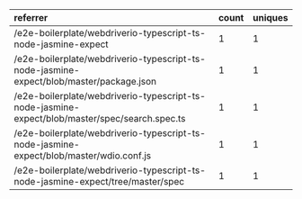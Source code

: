 | referrer                                                                                       | count | uniques |
| :--------------------------------------------------------------------------------------------- | :---- | :------ |
| /e2e-boilerplate/webdriverio-typescript-ts-node-jasmine-expect                                 | 1     | 1       |
| /e2e-boilerplate/webdriverio-typescript-ts-node-jasmine-expect/blob/master/package.json        | 1     | 1       |
| /e2e-boilerplate/webdriverio-typescript-ts-node-jasmine-expect/blob/master/spec/search.spec.ts | 1     | 1       |
| /e2e-boilerplate/webdriverio-typescript-ts-node-jasmine-expect/blob/master/wdio.conf.js        | 1     | 1       |
| /e2e-boilerplate/webdriverio-typescript-ts-node-jasmine-expect/tree/master/spec                | 1     | 1       |